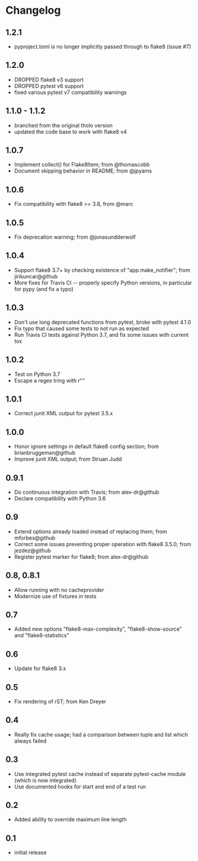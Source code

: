 # Changelog

## 1.2.1
- pyproject.toml is no longer implicitly passed through to flake8 (issue #7)

## 1.2.0
- DROPPED flake8 v3 support
- DROPPED pytest v6 support
- fixed various pytest v7 compatibility warnings

## 1.1.0 - 1.1.2
- branched from the original tholo version
- updated the code base to work with flake8 v4

## 1.0.7

- Implement collect() for Flake8Item; from @thomascobb
- Document skipping behavior in README; from @jpyams

## 1.0.6

- Fix compatibility with flake8 >= 3.8, from @marc

## 1.0.5

- Fix deprecation warning; from @jonasundderwolf

## 1.0.4

- Support flake8 3.7+ by checking existence of "app.make_notifier";
  from jirikuncar@github
- More fixes for Travis CI -- properly specify Python versions, in
  particular for pypy (and fix a typo)

## 1.0.3

- Don't use long deprecated functions from pytest, broke with pytest 4.1.0
- Fix typo that caused some tests to not run as expected
- Run Travis CI tests against Python 3.7, and fix some issues with current tox

## 1.0.2

- Test on Python 3.7
- Escape a regex tring with r""

## 1.0.1

- Correct junit XML output for pytest 3.5.x

## 1.0.0

- Honor ignore settings in default flake8 config section; from
  brianbruggeman@github
- Improve junit XML output; from Struan Judd

## 0.9.1

- Do continuous integration with Travis; from alex-dr@github
- Declare compatibility with Python 3.6

## 0.9

- Extend options already loaded instead of replacing them; from
  mforbes@github
- Correct some issues preventing proper operation with flake8 3.5.0;
  from jezdez@github
- Register pytest marker for flake8; from alex-dr@github

## 0.8, 0.8.1

- Allow running with no cacheprovider
- Modernize use of fixtures in tests

## 0.7

- Added new options "flake8-max-complexity", "flake8-show-source"
  and "flake8-statistics"

## 0.6

- Update for flake8 3.x

## 0.5

- Fix rendering of rST; from Ken Dreyer

## 0.4

- Really fix cache usage; had a comparison between tuple and
  list which always failed

## 0.3

- Use integrated pytest cache instead of separate pytest-cache
  module (which is now integrated)
- Use documented hooks for start and end of a test run

## 0.2

- Added ability to override maximum line length

## 0.1

- initial release
